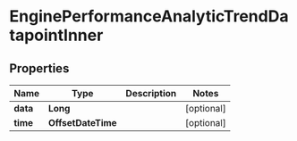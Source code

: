 

# EnginePerformanceAnalyticTrendDatapointInner


## Properties

| Name | Type | Description | Notes |
|------------ | ------------- | ------------- | -------------|
|**data** | **Long** |  |  [optional] |
|**time** | **OffsetDateTime** |  |  [optional] |



